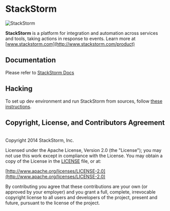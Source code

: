 StackStorm
============
![StackStorm](https://github.com/stackstorm/st2/raw/master/stackstorm_logo.png)

**StackStorm** is a platform for integration and automation across services and tools, taking actions in response to events. Learn more at [www.stackstorm.com](http://www.stackstorm.com/product)

## Documentation
Please refer to [StackStorm Docs](http://docs.stackstorm.com)

## Hacking
To set up dev environment and run StackStorm from sources, follow [these instructions](docs/source/install/sources.rst).

## Copyright, License, and Contributors Agreement
<br>Copyright 2014 StackStorm, Inc.

Licensed under the Apache License, Version 2.0 (the "License"); you may not use this work except in compliance with the License. You may obtain a copy of the License in the [LICENSE](LICENSE) file, or at:

[http://www.apache.org/licenses/LICENSE-2.0](http://www.apache.org/licenses/LICENSE-2.0)

By contributing you agree that these contributions are your own (or approved by your employer) and you grant a full, complete, irrevocable copyright license to all users and developers of the project, present and future, pursuant to the license of the project.
